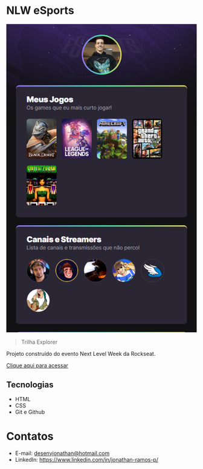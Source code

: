 # NLW eSports 

![preview](./.github/preview.png)

> Trilha Explorer

Projeto construído do evento Next Level Week da Rockseat.

[Clique aqui para acessar](https://desenvjonathan.github.io/nlw-esports-explorer/)

## Tecnologias

- HTML
- CSS
- Git e Github

# Contatos

- E-mail: desenvjonathan@hotmail.com
- LinkedIn: https://www.linkedin.com/in/jonathan-ramos-p/